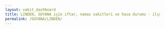 ```yaml
---
layout: vakit_dashboard
title: LINDEN, GUYANA için iftar, namaz vakitleri ve hava durumu - ilçe/eyalet seç
permalink: /GUYANA/LINDEN/
---
```


<script type="text/javascript">
  var GLOBAL_COUNTRY = 'GUYANA';
  var GLOBAL_CITY = 'LINDEN';
  var GLOBAL_STATE = '';
  var lat = 72;
  var lon = 21;
</script>
